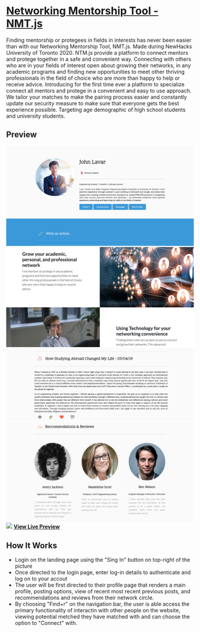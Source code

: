 # [Networking Mentorship Tool - NMT.js](http://127.0.0.1:5500/index.html)

Finding mentorship or protegees in fields in interests has never been easier than with our Networking Mentorship Tool, NMT.js. Made during NewHacks University of Toronto 2020. NTM.js provide a platform to connect mentors and protege together in a safe and convenient way. Connecting with others who are in your fields of interest open about growing their networks, in any academic programs and finding new opportunities to meet other thriving professionals in the field of choice who are more than happy to help or receive advice. Introducing for the first time ever a platform to specialize connect all mentors and protege in a convenient and easy to use approach. We tailor your matches to make the pairing process easier and constantly update our security measure to make sure that everyone gets the best experience possible. Targeting age demographic of high school students and university students.

## Preview

<img src="https://github.com/sherriejudy/NewHacks/blob/master/img/Profile.png"></img>
<img src="https://github.com/sherriejudy/NewHacks/blob/master/img/Landing.png"></img>
<img src="https://github.com/sherriejudy/NewHacks/blob/master/img/Blog.png"></img>
<img src="https://github.com/sherriejudy/NewHacks/blob/master/img/Testimonials.png"></img>
<img src="https://github.com/sherriejudy/NewHacks/blob/master/img/Explore"></img>
**[View Live Preview](https://sherriejudy.github.io/NewHacks/)**

## How It Works

- Login on the landing page using the "Sing In" button on top-right of the picture
- Once directed to the login page, enter log-in details to authenticate and log on to your accout
- The user will be first directed to their profile page that renders a main profile, posting options, view of recent most recent previous posts, and recommendations and reviews from their network circle.
- By choosing "Find+r" on the navigation bar, the user is able access the primary functionality of interactin with other people on the website, viewing potential metched they have matched with and can choose the option to "Connect" with.
